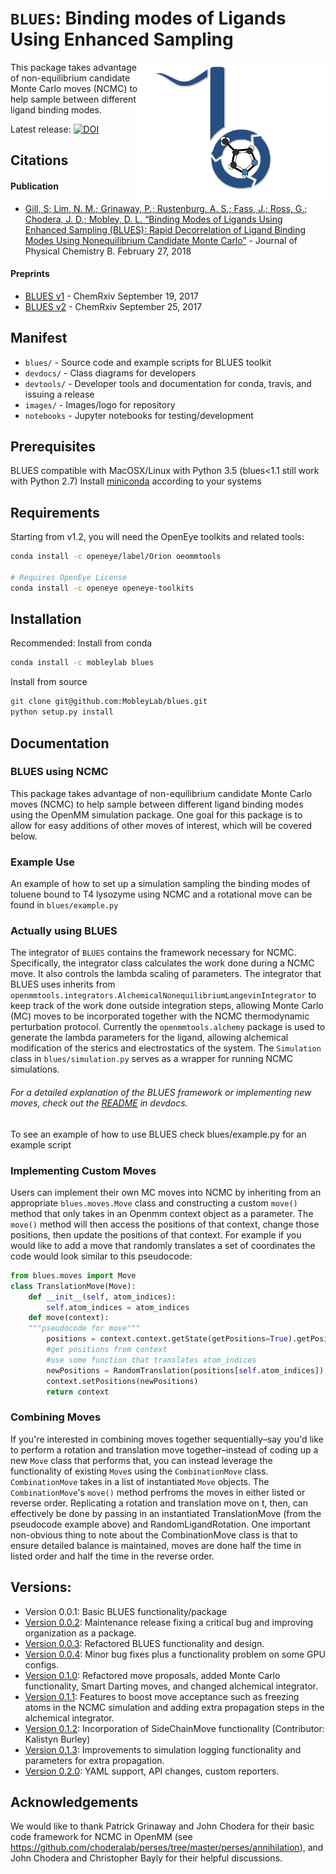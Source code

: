 # `BLUES`: Binding modes of Ligands Using Enhanced Sampling
<img align="right" src="./images/blues.png" width="300">

This package takes advantage of non-equilibrium candidate Monte Carlo moves (NCMC) to help sample between different ligand binding modes.

Latest release: [![DOI](https://zenodo.org/badge/62096511.svg)](https://zenodo.org/badge/latestdoi/62096511)

## Citations
#### Publication
- [Gill, S; Lim, N. M.; Grinaway, P.; Rustenburg, A. S.; Fass, J.; Ross, G.; Chodera, J. D.; Mobley, D. L. “Binding Modes of Ligands Using Enhanced Sampling (BLUES): Rapid Decorrelation of Ligand Binding Modes Using Nonequilibrium Candidate Monte Carlo”](https://pubs.acs.org/doi/abs/10.1021/acs.jpcb.7b11820) - Journal of Physical Chemistry B. February 27, 2018
#### Preprints
- [BLUES v1](https://chemrxiv.org/articles/Binding_Modes_of_Ligands_Using_Enhanced_Sampling_BLUES_Rapid_Decorrelation_of_Ligand_Binding_Modes_Using_Nonequilibrium_Candidate_Monte_Carlo/5406907) - ChemRxiv September 19, 2017
- [BLUES v2](https://doi.org/10.26434/chemrxiv.5406907.v2) - ChemRxiv September 25, 2017

## Manifest
* `blues/` -  Source code and example scripts for BLUES toolkit
* `devdocs/` - Class diagrams for developers
* `devtools/` - Developer tools and documentation for conda, travis, and issuing a release
* `images/` - Images/logo for repository
* `notebooks` - Jupyter notebooks for testing/development

## Prerequisites
BLUES compatible with MacOSX/Linux with Python 3.5 (blues<1.1 still work with Python 2.7)
Install [miniconda](http://conda.pydata.org/miniconda.html) according to your systems

## Requirements
Starting from v1.2, you will need the OpenEye toolkits and related tools:
```bash
conda install -c openeye/label/Orion oeommtools

# Requires OpenEye License
conda install -c openeye openeye-toolkits
```

## Installation
Recommended: Install from conda
```bash
conda install -c mobleylab blues
```

Install from source
```bash
git clone git@github.com:MobleyLab/blues.git
python setup.py install
```

## Documentation

### BLUES using NCMC

This package takes advantage of non-equilibrium candidate Monte Carlo moves (NCMC) to help sample between different ligand binding modes using the OpenMM simulation package.  One goal for this package is to allow for easy additions of other moves of interest, which will be covered below.

### Example Use
An example of how to set up a simulation sampling the binding modes of toluene bound to T4 lysozyme using NCMC and a rotational move can be found in `blues/example.py`

### Actually using BLUES
The integrator of `BLUES` contains the framework necessary for NCMC.  Specifically, the integrator class calculates the work done during a NCMC move. It also controls the lambda scaling of parameters. The integrator that BLUES uses inherits from `openmmtools.integrators.AlchemicalNonequilibriumLangevinIntegrator` to keep track of the work done outside integration steps, allowing Monte Carlo (MC) moves to be incorporated together with the NCMC thermodynamic perturbation protocol. Currently the `openmmtools.alchemy` package is used to generate the lambda parameters for the ligand, allowing alchemical modification of the sterics and electrostatics of the system.
The `Simulation` class in `blues/simulation.py` serves as a wrapper for running NCMC simulations.


###### For a detailed explanation of the BLUES framework or implementing new moves, check out the [README](devdocs/README.md) in devdocs.
To see an example of how to use BLUES check blues/example.py for an example script



### Implementing Custom Moves
Users can implement their own MC moves into NCMC by inheriting from an appropriate `blues.moves.Move` class and constructing a custom `move()` method that only takes in an Openmm context object as a parameter. The `move()` method will then access the positions of that context, change those positions, then update the positions of that context. For example if you would like to add a move that randomly translates a set of coordinates the code would look similar to this pseudocode:

```python
from blues.moves import Move
class TranslationMove(Move):
   	def __init__(self, atom_indices):
   		self.atom_indices = atom_indices
   	def move(context):
   	"""pseudocode for move"""
   		positions = context.context.getState(getPositions=True).getPositions(asNumpy=True)
   		#get positions from context
   		#use some function that translates atom_indices
   		newPositions = RandomTranslation(positions[self.atom_indices])
   		context.setPositions(newPositions)
   		return context
```

### Combining Moves
If you're interested in combining moves together sequentially–say you'd like to perform a rotation and translation move together–instead of coding up a new `Move` class that performs that, you can instead leverage the functionality of existing `Move`s using the `CombinationMove` class. `CombinationMove` takes in a list of instantiated `Move` objects. The `CombinationMove`'s `move()` method perfroms the moves in either listed or reverse order. Replicating a rotation and translation move on t, then, can effectively be done by passing in an instantiated TranslationMove (from the pseudocode example above) and RandomLigandRotation.
One important non-obvious thing to note about the CombinationMove class is that to ensure detailed balance is maintained, moves are done half the time in listed order and half the time in the reverse order.

## Versions:
- Version 0.0.1: Basic BLUES functionality/package
- [Version 0.0.2](http://dx.doi.org/10.5281/zenodo.438714): Maintenance release fixing a critical bug and improving organization as a package.
- [Version 0.0.3](http://dx.doi.org/10.5281/zenodo.569065): Refactored BLUES functionality and design.
- [Version 0.0.4](http://dx.doi.org/10.5281/zenodo.569074): Minor bug fixes plus a functionality problem on some GPU configs.
- [Version 0.1.0](http://dx.doi.org/10.5281/zenodo.837900): Refactored move proposals, added Monte Carlo functionality, Smart Darting moves, and changed alchemical integrator.
- [Version 0.1.1](https://doi.org/10.5281/zenodo.1028925): Features to boost move acceptance such as freezing atoms in the NCMC simulation and adding extra propagation steps in the alchemical integrator.
- [Version 0.1.2](https://doi.org/10.5281/zenodo.1040364): Incorporation of SideChainMove functionality (Contributor: Kalistyn Burley)
- [Version 0.1.3](https://doi.org/10.5281/zendo.1048250): Improvements to simulation logging functionality and parameters for extra propagation.
- [Version 0.2.0](https://github.com/MobleyLab/blues/pull/117): YAML support, API changes, custom reporters. 

## Acknowledgements
We would like to thank Patrick Grinaway and John Chodera for their basic code framework for NCMC in OpenMM (see https://github.com/choderalab/perses/tree/master/perses/annihilation), and John Chodera and Christopher Bayly for their helpful discussions.
